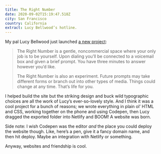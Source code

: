 ```yaml
---
title: The Right Number
date: 2020-09-02T15:19:47.518Z
city: San Francisco
country: California
extract: Lucy Bellwood’s hotline.
---
```

My pal Lucy Bellwood just launched [a new project](https://therightnumber.tel):

> The Right Number is a gentle, noncommercial space where your only job is to be yourself. Upon dialing you’ll be connected to a voicemail box and given a brief prompt. You have three minutes to answer however you’d like.
> 
> The Right Number is also an experiment. Future prompts may take different forms or branch out into other types of media. Things could change at any time. That’s life for you.

I helped build the site but the striking design and buck wild typographic choices are all the work of Lucy’s ever-so-lovely style. And I think it was a cool project for a bunch of reasons; we wrote everything in plain ol’ HTML and CSS, working together on the phone and using Codepen, then Lucy dragged the exported folder into Netlify and BOOM! A website was born.

Side note: I wish Codepen was the editor _and_ the place you could deploy the website though. Like, here’s a pen, give it a fancy domain name, and then hit deploy. Maybe an integration with Netlify or something.

Anyway, websites and friendship is cool.

